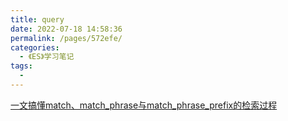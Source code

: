 ```yaml
---
title: query
date: 2022-07-18 14:58:36
permalink: /pages/572efe/
categories:
  - 《ES》学习笔记
tags:
  - 
---
```

[一文搞懂match、match_phrase与match_phrase_prefix的检索过程](https://zhuanlan.zhihu.com/p/142641300)